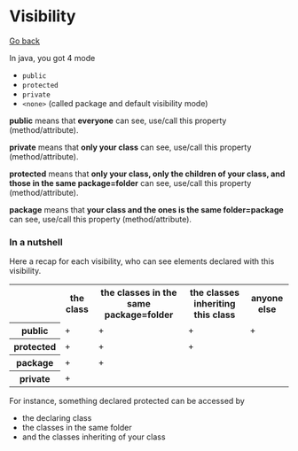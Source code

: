# Visibility

[Go back](..)

In java, you got 4 mode

* ``public``
* ``protected``
* ``private``
* ``<none>`` (called package and default visibility mode) 

**public** means that **everyone** can see, use/call
this property (method/attribute).

**private** means that **only your class** can see, use/call
this property (method/attribute).

**protected** means that **only your class, only
the children of your class, and those in the same
package=folder** can see, use/call
this property (method/attribute).

**package** means that **your class and the ones
is the same folder=package** can see, use/call
this property (method/attribute).

### In a nutshell

Here a recap for each visibility, who can see elements
declared with this visibility.

<table class="table table-bordered table-striped">
	<tr>
		<th></th>
		<th>the class</th>
		<th>the classes in the same package=folder</th>
		<th>the classes inheriting this class</th>
		<th>anyone else</th>
	</tr>
	<tr>
		<th>public</th>
		<td>+</td>
		<td>+</td>
		<td>+</td>
		<td>+</td>
	</tr>
	<tr>
		<th>protected</th>
		<td>+</td>
		<td>+</td>
		<td>+</td>
		<td></td>
	</tr>
	<tr>
		<th>package</th>
		<td>+</td>
		<td>+</td>
		<td></td>
		<td></td>
	</tr>
	<tr>
		<th>private</th>
		<td>+</td>
		<td></td>
		<td></td>
		<td></td>
	</tr>
</table>

For instance, something declared protected can be
accessed by

* the declaring class
* the classes in the same folder
* and the classes inheriting of your class